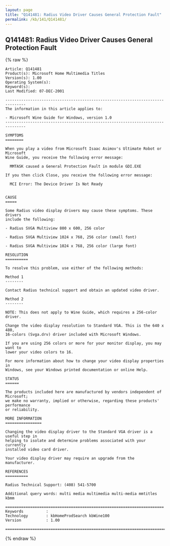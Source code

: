```yaml
---
layout: page
title: "Q141481: Radius Video Driver Causes General Protection Fault"
permalink: /kb/141/Q141481/
---
```


## Q141481: Radius Video Driver Causes General Protection Fault

{% raw %}

	Article: Q141481
	Product(s): Microsoft Home Multimedia Titles
	Version(s): 1.00
	Operating System(s): 
	Keyword(s): 
	Last Modified: 07-DEC-2001
	
	-------------------------------------------------------------------------------
	The information in this article applies to:
	
	- Microsoft Wine Guide for Windows, version 1.0 
	-------------------------------------------------------------------------------
	
	SYMPTOMS
	========
	
	When you play a video from Microsoft Isaac Asimov's Ultimate Robot or Microsoft
	Wine Guide, you receive the following error message:
	
	  MMTASK caused a General Protection Fault in module GDI.EXE
	
	If you then click Close, you receive the following error message:
	
	  MCI Error: The Device Driver Is Not Ready
	
	
	CAUSE
	=====
	
	Some Radius video display drivers may cause these symptoms. These drivers
	include the following:
	
	- Radius SVGA Multiview 800 x 600, 256 color
	
	- Radius SVGA Multiview 1024 x 768, 256 color (small font)
	
	- Radius SVGA Multiview 1024 x 768, 256 color (large font)
	
	RESOLUTION
	==========
	
	To resolve this problem, use either of the following methods:
	
	Method 1
	--------
	
	Contact Radius technical support and obtain an updated video driver.
	
	Method 2
	--------
	
	NOTE: This does not apply to Wine Guide, which requires a 256-color driver.
	
	Change the video display resolution to Standard VGA. This is the 640 x 480,
	16-colors (Svga.drv) driver included with Microsoft Windows.
	
	If you are using 256 colors or more for your monitor display, you may want to
	lower your video colors to 16.
	
	For more information about how to change your video display properties in
	Windows, see your Windows printed documentation or online Help.
	
	STATUS
	======
	
	The products included here are manufactured by vendors independent of Microsoft;
	we make no warranty, implied or otherwise, regarding these products' performance
	or reliability.
	
	MORE INFORMATION
	================
	
	Changing the video display driver to the Standard VGA driver is a useful step in
	helping to isolate and determine problems associated with your currently
	installed video card driver.
	
	Your video display driver may require an upgrade from the manufacturer.
	
	REFERENCES
	==========
	
	Radius Technical Support: (408) 541-5700
	
	Additional query words: multi media multimedia multi-media mmtitles kbmm
	
	======================================================================
	Keywords          :  
	Technology        : kbHomeProdSearch kbWine100
	Version           : 1.00
	
	=============================================================================
	

{% endraw %}
